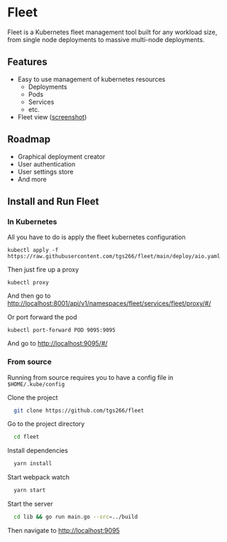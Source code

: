 
# Fleet

Fleet is a Kubernetes fleet management tool built for any workload size, from single node deployments to massive multi-node deployments.

## Features

- Easy to use management of kubernetes resources
  - Deployments
  - Pods
  - Services
  - etc.
- Fleet view ([screenshot](figures/fleet-view.png))

## Roadmap

- Graphical deployment creator
- User authentication
- User settings store
- And more 

## Install and Run Fleet

### In Kubernetes

All you have to do is apply the fleet kubernetes configuration
```
kubectl apply -f https://raw.githubusercontent.com/tgs266/fleet/main/deploy/aio.yaml
```

Then just fire up a proxy

```
kubectl proxy
```
And then go to <http://localhost:8001/api/v1/namespaces/fleet/services/fleet/proxy/#/>

Or port forward the pod
```
kubectl port-forward POD 9095:9095
```
And go to <http://localhost:9095/#/>

### From source

Running from source requires you to have a config file in `$HOME/.kube/config`

Clone the project

```bash
  git clone https://github.com/tgs266/fleet
```

Go to the project directory

```bash
  cd fleet
```

Install dependencies

```bash
  yarn install
```

Start webpack watch

```bash
  yarn start
```

Start the server

```bash
  cd lib && go run main.go --src=../build
```

Then navigate to <http://localhost:9095>


<!-- Testing: go test ./... -covermode=count -coverprofile=coverage.out -coverpkg=./..., go tool cover -html=coverage.out -->
